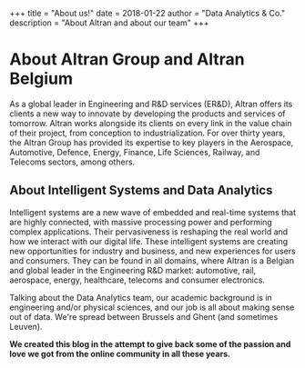+++
title = "About us!"
date = 2018-01-22
author = "Data Analytics & Co."
description = "About Altran and about our team"
+++

# About Altran Group and Altran Belgium
As a global leader in Engineering and R&D services (ER&D), Altran offers its clients a new way to innovate by developing the products and services of tomorrow. Altran works alongside its clients on every link in the value chain of their project, from conception to industrialization. For over thirty years, the Altran Group has provided its expertise to key players in the Aerospace, Automotive, Defence, Energy, Finance, Life Sciences, Railway, and Telecoms sectors, among others.

## About Intelligent Systems and Data Analytics
Intelligent systems are a new wave of embedded and real-time systems that are highly connected, with massive processing power and performing complex applications. Their pervasiveness is reshaping the real world and how we interact with our digital life. These intelligent systems are creating new opportunities for industry and business, and new experiences for users and consumers. They can be found in all domains, where Altran is a Belgian and global leader in the Engineering R&D market: automotive, rail, aerospace, energy, healthcare, telecoms and consumer electronics.

Talking about the Data Analytics team, our academic background is in engineering and/or physical sciences, and our job is all about making sense out of data. We're spread between Brussels and Ghent (and sometimes Leuven).

**We created this blog in the attempt to give back some of the passion and love we got from the online community in all these years.**